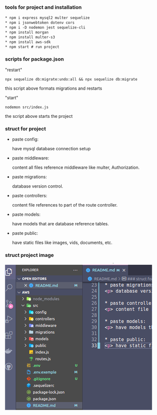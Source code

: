 ###   tools for project and installation
```
* npm i express mysql2 multer sequelize
* npm i jsonwebtoken dotenv cors
* npm i -D nodemon jest sequelize-cli
* npm install morgan
* npm install multer-s3
* npm install aws-sdk
* npm start # run project
```

### scripts for package.json

<p>"restart" </p>

```
npx sequelize db:migrate:undo:all && npx sequelize db:migrate
```

<p> this script above formats migrations and restarts </p>

<p>"start"</p>

```
nodemon src/index.js
```

<p> the script above starts the project </p>

### struct for project

* paste config: 
   <p> have mysql database connection setup </p>

* paste middleware:
   <p> content all files reference middleware like multer, Authorization. </p>

* paste migrations:
   <p> database version control. </p>

* paste controllers: 
   <p> content file references to part of the route controller. </p>

* paste models:
   <p> have models that are database reference tables. </p>

* paste public:
   <p> have static files  like images, vids, documents, etc. </p>


### struct project image 

![alt text](https://github.com/Jardielson-s/aws/blob/main/images/imageOfStruct.png)

